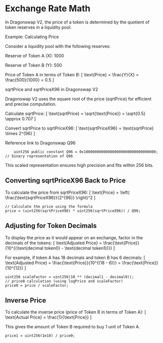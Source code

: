 # Exchange Rate Math

In Dragonswap V2, the price of a token is determined by the quotient of token reserves in a liquidity pool.

Example: Calculating Price

Consider a liquidity pool with the following reserves:





Reserve of Token A (X): 1000



Reserve of Token B (Y): 500

Price of Token A in terms of Token B:
[ \text{Price} = \frac{Y}{X} = \frac{500}{1000} = 0.5 ]

sqrtPrice and sqrtPriceX96 in Dragonswap V2

Dragonswap V2 uses the square root of the price (sqrtPrice) for efficient and precise computation.





Calculate sqrtPrice:
[ \text{sqrtPrice} = \sqrt{\text{Price}} = \sqrt{0.5} \approx 0.707 ]



Convert sqrtPrice to sqrtPriceX96:
[ \text{sqrtPriceX96} = \text{sqrtPrice} \times 2^{96}
]

Reference link to Dragonswap Q96

```solidity
	uint256 public constant Q96 = 0x100000000000000000000000000000000; // binary representation of Q96    
```

This scaled representation ensures high precision and fits within 256 bits.

## Converting sqrtPriceX96 Back to Price

To calculate the price from sqrtPriceX96:
[ \text{Price} = \left( \frac{\text{sqrtPriceX96}}{2^{96}} \right)^2 ]

```solidity
// Calculate the price using the formula
price = (uint256(sqrtPriceX96) * uint256(sqrtPriceX96)) / Q96;
```

## Adjusting for Token Decimals

To display the price as it would appear on an exchange, factor in the decimals of the tokens:
[ \text{Adjusted Price} = \frac{\text{Price}}{10^{(\text{decimal token0} - \text{decimal token1})}} ]

For example, if token A has 18 decimals and token B has 6 decimals:
[ \text{Adjusted Price} = \frac{\text{Price}}{10^{(18 - 6)}} = \frac{\text{Price}}{10^{12}} ]

```solidity
uint256 scaleFactor = uint256(10 ** (decimal1 - decimal0));
// price0 calculation (using logPrice and scaleFactor)
price0 = price / scaleFactor;
```

## Inverse Price

To calculate the inverse price (price of Token B in terms of Token A):
[ \text{Actual Price} = \frac{1}{\text{Price}} ]

This gives the amount of Token B required to buy 1 unit of Token A.

```solidity
price1 = uint256(1e18) / price0;
```